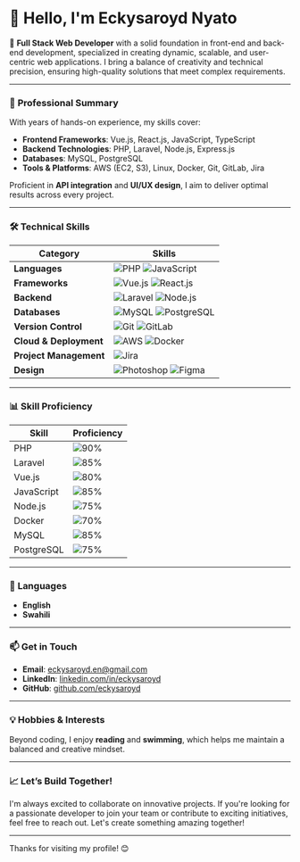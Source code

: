 # 👋 Hello, I'm Eckysaroyd Nyato

🎯 **Full Stack Web Developer** with a solid foundation in front-end and back-end development, specialized in creating dynamic, scalable, and user-centric web applications. I bring a balance of creativity and technical precision, ensuring high-quality solutions that meet complex requirements.

---

### 💼 **Professional Summary**

With years of hands-on experience, my skills cover:
- **Frontend Frameworks**: Vue.js, React.js, JavaScript, TypeScript
- **Backend Technologies**: PHP, Laravel, Node.js, Express.js
- **Databases**: MySQL, PostgreSQL
- **Tools & Platforms**: AWS (EC2, S3), Linux, Docker, Git, GitLab, Jira

Proficient in **API integration** and **UI/UX design**, I aim to deliver optimal results across every project.

---

### 🛠️ **Technical Skills**

| **Category**           | **Skills**                                                                                                                                                     |
|------------------------|----------------------------------------------------------------------------------------------------------------------------------------------------------------|
| **Languages**          | ![PHP](https://img.shields.io/badge/PHP-777BB4?style=flat&logo=php&logoColor=white) ![JavaScript](https://img.shields.io/badge/JavaScript-F7DF1E?style=flat&logo=javascript&logoColor=black) |
| **Frameworks**         | ![Vue.js](https://img.shields.io/badge/Vue.js-4FC08D?style=flat&logo=vue.js&logoColor=white) ![React.js](https://img.shields.io/badge/React-61DAFB?style=flat&logo=react&logoColor=black) |
| **Backend**            | ![Laravel](https://img.shields.io/badge/Laravel-FF2D20?style=flat&logo=laravel&logoColor=white) ![Node.js](https://img.shields.io/badge/Node.js-339933?style=flat&logo=node.js&logoColor=white) |
| **Databases**          | ![MySQL](https://img.shields.io/badge/MySQL-4479A1?style=flat&logo=mysql&logoColor=white) ![PostgreSQL](https://img.shields.io/badge/PostgreSQL-336791?style=flat&logo=postgresql&logoColor=white) |
| **Version Control**    | ![Git](https://img.shields.io/badge/Git-F05032?style=flat&logo=git&logoColor=white) ![GitLab](https://img.shields.io/badge/GitLab-FC6D26?style=flat&logo=gitlab&logoColor=white) |
| **Cloud & Deployment** | ![AWS](https://img.shields.io/badge/AWS-FF9900?style=flat&logo=amazon-aws&logoColor=white) ![Docker](https://img.shields.io/badge/Docker-2496ED?style=flat&logo=docker&logoColor=white) |
| **Project Management** | ![Jira](https://img.shields.io/badge/Jira-0052CC?style=flat&logo=jira&logoColor=white) |
| **Design**             | ![Photoshop](https://img.shields.io/badge/Photoshop-31A8FF?style=flat&logo=adobe-photoshop&logoColor=white) ![Figma](https://img.shields.io/badge/Figma-F24E1E?style=flat&logo=figma&logoColor=white) |

---

### 📊 **Skill Proficiency**

| **Skill**        | **Proficiency**      |
|------------------|----------------------|
| PHP              | ![90%](https://progress-bar.dev/90) |
| Laravel          | ![85%](https://progress-bar.dev/85) |
| Vue.js           | ![80%](https://progress-bar.dev/80) |
| JavaScript       | ![85%](https://progress-bar.dev/85) |
| Node.js          | ![75%](https://progress-bar.dev/75) |
| Docker           | ![70%](https://progress-bar.dev/70) |
| MySQL            | ![85%](https://progress-bar.dev/85) |
| PostgreSQL       | ![75%](https://progress-bar.dev/75) |

---

### 🌱 **Languages**

- **English**
- **Swahili**

---

### 📫 **Get in Touch**

- **Email**: [eckysaroyd.en@gmail.com](mailto:eckysaroyd.en@gmail.com)
- **LinkedIn**: [linkedin.com/in/eckysaroyd](https://www.linkedin.com/in/eckysaroyd/)
- **GitHub**: [github.com/eckysaroyd](https://github.com/eckysaroyd)

---

### 💡 **Hobbies & Interests**

Beyond coding, I enjoy **reading** and **swimming**, which helps me maintain a balanced and creative mindset.

---

### 📈 **Let’s Build Together!**

I'm always excited to collaborate on innovative projects. If you're looking for a passionate developer to join your team or contribute to exciting initiatives, feel free to reach out. Let's create something amazing together!

---

Thanks for visiting my profile! 😊

